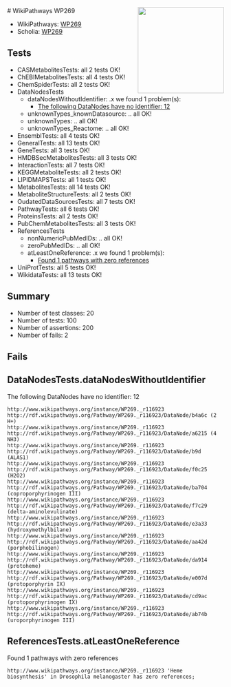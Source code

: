 <img style="float: right; width: 200px" src="https://upload.wikimedia.org/wikipedia/commons/thumb/8/83/Wplogo_with_text_500.png/640px-Wplogo_with_text_500.png" />
# WikiPathways WP269

* WikiPathways: [WP269](https://new.wikipathways.org/pathways/WP269)
* Scholia: [WP269](https://scholia.toolforge.org/wikipathways/WP269)
## Tests
* CASMetabolitesTests: all 2 tests OK!
* ChEBIMetabolitesTests: all 4 tests OK!
* ChemSpiderTests: all 2 tests OK!
* DataNodesTests
    * dataNodesWithoutIdentifier: .x we found 1 problem(s):
        * [The following DataNodes have no identifier: 12](#8792c492)
    * unknownTypes_knownDatasource: .. all OK!
    * unknownTypes: .. all OK!
    * unknownTypes_Reactome: .. all OK!
* EnsemblTests: all 4 tests OK!
* GeneralTests: all 13 tests OK!
* GeneTests: all 3 tests OK!
* HMDBSecMetabolitesTests: all 3 tests OK!
* InteractionTests: all 7 tests OK!
* KEGGMetaboliteTests: all 2 tests OK!
* LIPIDMAPSTests: all 1 tests OK!
* MetabolitesTests: all 14 tests OK!
* MetaboliteStructureTests: all 2 tests OK!
* OudatedDataSourcesTests: all 7 tests OK!
* PathwayTests: all 6 tests OK!
* ProteinsTests: all 2 tests OK!
* PubChemMetabolitesTests: all 3 tests OK!
* ReferencesTests
    * nonNumericPubMedIDs: .. all OK!
    * zeroPubMedIDs: .. all OK!
    * atLeastOneReference: .x we found 1 problem(s):
        * [Found 1 pathways with zero references](#35eb778e)
* UniProtTests: all 5 tests OK!
* WikidataTests: all 13 tests OK!


## Summary

* Number of test classes: 20
* Number of tests: 100
* Number of assertions: 200
* Number of fails: 2

## Fails

<a name="8792c492" />

## DataNodesTests.dataNodesWithoutIdentifier

The following DataNodes have no identifier: 12
```
http://www.wikipathways.org/instance/WP269._r116923 http://rdf.wikipathways.org/Pathway/WP269._r116923/DataNode/b4a6c (2 H+)
http://www.wikipathways.org/instance/WP269._r116923 http://rdf.wikipathways.org/Pathway/WP269._r116923/DataNode/a6215 (4 NH3)
http://www.wikipathways.org/instance/WP269._r116923 http://rdf.wikipathways.org/Pathway/WP269._r116923/DataNode/b9d (ALAS1)
http://www.wikipathways.org/instance/WP269._r116923 http://rdf.wikipathways.org/Pathway/WP269._r116923/DataNode/f0c25 (H2O2)
http://www.wikipathways.org/instance/WP269._r116923 http://rdf.wikipathways.org/Pathway/WP269._r116923/DataNode/ba704 (coproporphyrinogen III)
http://www.wikipathways.org/instance/WP269._r116923 http://rdf.wikipathways.org/Pathway/WP269._r116923/DataNode/f7c29 (delta-aminolevulinate)
http://www.wikipathways.org/instance/WP269._r116923 http://rdf.wikipathways.org/Pathway/WP269._r116923/DataNode/e3a33 (hydroxymethylbilane)
http://www.wikipathways.org/instance/WP269._r116923 http://rdf.wikipathways.org/Pathway/WP269._r116923/DataNode/aa42d (porphobilinogen)
http://www.wikipathways.org/instance/WP269._r116923 http://rdf.wikipathways.org/Pathway/WP269._r116923/DataNode/da914 (protoheme)
http://www.wikipathways.org/instance/WP269._r116923 http://rdf.wikipathways.org/Pathway/WP269._r116923/DataNode/e007d (protoporphyrin IX)
http://www.wikipathways.org/instance/WP269._r116923 http://rdf.wikipathways.org/Pathway/WP269._r116923/DataNode/cd9ac (protoporphyrinogen IX)
http://www.wikipathways.org/instance/WP269._r116923 http://rdf.wikipathways.org/Pathway/WP269._r116923/DataNode/ab74b (uroporphyrinogen III)
```

<a name="35eb778e" />

## ReferencesTests.atLeastOneReference

Found 1 pathways with zero references
```
http://www.wikipathways.org/instance/WP269._r116923 'Heme biosynthesis' in Drosophila melanogaster has zero references; 
```

